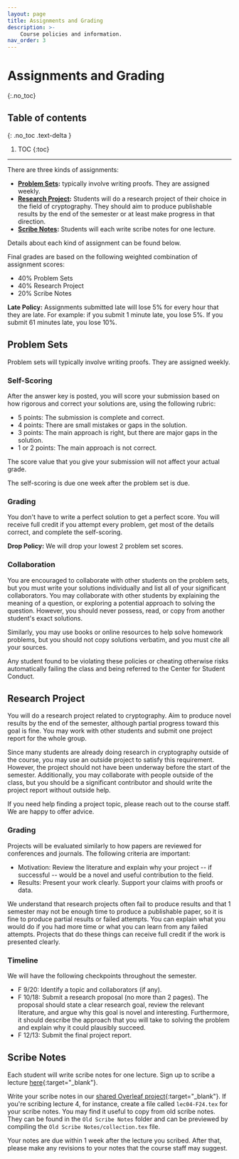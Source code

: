 ```yaml
---
layout: page
title: Assignments and Grading
description: >-
    Course policies and information.
nav_order: 3
---
```


# Assignments and Grading
{:.no_toc}

## Table of contents
{: .no_toc .text-delta }

1. TOC
{:toc}

---

There are three kinds of assignments:
*   **[Problem Sets](#problem-sets):** typically involve writing proofs. They are assigned weekly.
*   **[Research Project](#research-project):** Students will do a research project of their choice in the field of cryptography. They should aim to produce publishable results by the end of the semester or at least make progress in that direction.
*   **[Scribe Notes](#scribe-notes):** Students will each write scribe notes for one lecture.

Details about each kind of assignment can be found below.

Final grades are based on the following weighted combination of assignment scores:
*   40% Problem Sets
*   40% Research Project
*   20% Scribe Notes

**Late Policy:** Assignments submitted late will lose 5% for every hour that they are late. For example: if you submit 1 minute late, you lose 5%. If you submit 61 minutes late, you lose 10%.


## Problem Sets
Problem sets will typically involve writing proofs. They are assigned weekly.

### Self-Scoring
After the answer key is posted, you will score your submission based on how rigorous and correct your solutions are, using the following rubric:
* 5 points: The submission is complete and correct. 
* 4 points: There are small mistakes or gaps in the solution.
* 3 points: The main approach is right, but there are major gaps in the solution.
* 1 or 2 points: The main approach is not correct.

The score value that you give your submission will not affect your actual grade.

The self-scoring is due one week after the problem set is due.

### Grading
You don't have to write a perfect solution to get a perfect score. You will receive full credit if you attempt every problem, get most of the details correct, and complete the self-scoring.

**Drop Policy:** We will drop your lowest 2 problem set scores.

### Collaboration
You are encouraged to collaborate with other students on the problem sets, but you must write your solutions individually and list all of your significant collaborators. You may collaborate with other students by explaining the meaning of a question, or exploring a potential approach to solving the question. However, you should never possess, read, or copy from another student's exact solutions.

Similarly, you may use books or online resources to help solve homework problems, but you should not copy solutions verbatim, and you must cite all your sources.

Any student found to be violating these policies or cheating otherwise risks automatically failing the class and being referred to the Center for Student Conduct.

## Research Project
You will do a research project related to cryptography. Aim to produce novel results by the end of the semester, although partial progress toward this goal is fine. You may work with other students and submit one project report for the whole group. 

Since many students are already doing research in cryptography outside of the course, you may use an outside project to satisfy this requirement. However, the project should not have been underway before the start of the semester. Additionally, you may collaborate with people outside of the class, but you should be a significant contributor and should write the project report without outside help.

If you need help finding a project topic, please reach out to the course staff. We are happy to offer advice.

### Grading
Projects will be evaluated similarly to how papers are reviewed for conferences and journals. The following criteria are important:
*   Motivation: Review the literature and explain why your project -- if successful -- would be a novel and useful contribution to the field.
*   Results: Present your work clearly. Support your claims with proofs or data.

We understand that research projects often fail to produce results and that 1 semester may not be enough time to produce a publishable paper, so it is fine to produce partial results or failed attempts. You can explain what you would do if you had more time or what you can learn from any failed attempts. Projects that do these things can receive full credit if the work is presented clearly.

### Timeline
We will have the following checkpoints throughout the semester.
*   F 9/20: Identify a topic and collaborators (if any).
*   F 10/18: Submit a research proposal (no more than 2 pages). The proposal should state a clear research goal, review the relevant literature, and argue why this goal is novel and interesting. Furthermore, it should describe the approach that you will take to solving the problem and explain why it could plausibly succeed.
*   F 12/13: Submit the final project report.

## Scribe Notes
Each student will write scribe notes for one lecture. Sign up to scribe a lecture [here](https://docs.google.com/spreadsheets/d/174bPvR3db2Uvda138NZWzITQixrS3XxK4Cn-1Ie1gLM/edit?usp=sharing){:target="_blank"}.

Write your scribe notes in our [shared Overleaf project](https://www.overleaf.com/read/gtzztzzrdhtb#49cc0c){:target="_blank"}. If you're scribing lecture 4, for instance, create a file called `lec04-F24.tex` for your scribe notes. You may find it useful to copy from old scribe notes. They can be found in the `Old Scribe Notes` folder and can be previewed by compiling the `Old Scribe Notes/collection.tex` file.

Your notes are due within 1 week after the lecture you scribed. After that, please make any revisions to your notes that the course staff may suggest.